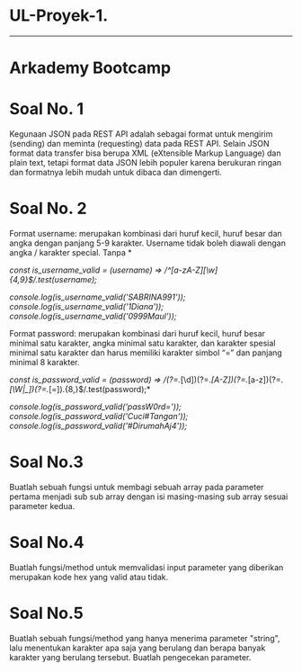 # UL-Proyek-1.
------------------
# Arkademy Bootcamp

# Soal No. 1
Kegunaan JSON pada REST API adalah sebagai format untuk mengirim (sending) dan meminta (requesting) data pada REST API. Selain JSON format data transfer bisa berupa XML (eXtensible Markup Language) dan plain text, tetapi format data JSON lebih populer karena berukuran ringan dan formatnya lebih mudah untuk dibaca dan dimengerti.

# Soal No. 2
Format username: merupakan kombinasi dari huruf kecil, huruf besar dan angka dengan panjang 5-9 karakter. Username tidak boleh diawali dengan angka / karakter special.
Tanpa *

*const is_username_valid = (username) =>  /^[a-zA-Z][\w]{4,9}$/.test(username);*

*console.log(is_username_valid('SABRINA991'));*
*console.log(is_username_valid('1Diana'));*
*console.log(is_username_valid('0999Maul'));*

Format password: merupakan kombinasi dari huruf kecil, huruf besar minimal satu karakter, angka minimal satu karakter, dan karakter spesial minimal satu karakter dan harus memiliki karakter simbol “=” dan panjang minimal 8 karakter.

*const is_password_valid = (password) =>  /(?=.*[\d])(?=.*[A-Z])(?=.*[a-z])(?=.*[\W|_])(?=.*[=]).{8,}$/.test(password);*

*console.log(is_password_valid('passW0rd='));*
*console.log(is_password_valid('Cuci#Tangan'));*
*console.log(is_password_valid('#DirumahAj4'));*

# Soal No.3
Buatlah sebuah fungsi untuk membagi sebuah array pada parameter pertama menjadi sub sub array dengan isi masing-masing sub array sesuai parameter kedua.

# Soal No.4
Buatlah fungsi/method untuk memvalidasi input parameter yang diberikan merupakan kode hex yang valid atau tidak.

# Soal No.5
Buatlah sebuah fungsi/method yang hanya menerima parameter "string", lalu menentukan karakter apa saja yang berulang dan berapa banyak karakter yang berulang tersebut. Buatlah pengecekan parameter.
